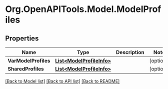 # Org.OpenAPITools.Model.ModelProfiles

## Properties

Name | Type | Description | Notes
------------ | ------------- | ------------- | -------------
**VarModelProfiles** | [**List&lt;ModelProfileInfo&gt;**](ModelProfileInfo.md) |  | [optional] 
**SharedProfiles** | [**List&lt;ModelProfileInfo&gt;**](ModelProfileInfo.md) |  | [optional] 

[[Back to Model list]](../README.md#documentation-for-models) [[Back to API list]](../README.md#documentation-for-api-endpoints) [[Back to README]](../README.md)

